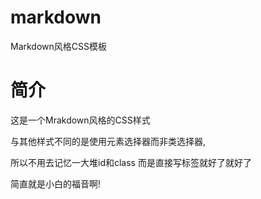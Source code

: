 # markdown
Markdown风格CSS模板

# 简介
这是一个Mrakdown风格的CSS样式

与其他样式不同的是使用元素选择器而非类选择器,

所以不用去记忆一大堆id和class
而是直接写标签就好了就好了

简直就是小白的福音啊!
